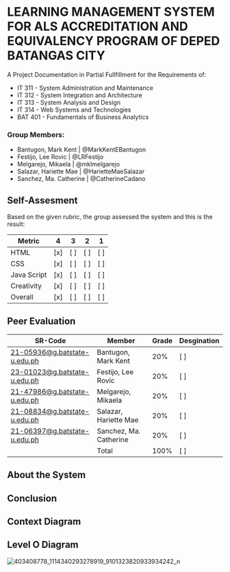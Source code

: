 # LEARNING MANAGEMENT SYSTEM FOR ALS ACCREDITATION AND EQUIVALENCY PROGRAM OF DEPED BATANGAS CITY
A Project Documentation in Partial Fullfillment for the Requirements of:
* IT 311 - System Administration and Maintenance
* IT 312 - System Integration and Architecture
* IT 313 - System Analysis and Design
* IT 314 - Web Systems and Technologies
* BAT 401 - Fundamentals of Business Analytics

### Group Members:
* Bantugon, Mark Kent | @MarkKentEBantugon
* Festijo, Lee Rovic | @LRFestijo
* Melgarejo, Mikaela | @mklmelgarejo
* Salazar, Hariette Mae | @HarietteMaeSalazar
* Sanchez, Ma. Catherine | @CatherineCadano

## Self-Assesment
Based on the given rubric, the group assessed the system and this is the result:

|    Metric   |  4  |  3  |  2  |  1  |
| ----------- | --- | --- | --- | --- |
| HTML        | [x] | [ ] | [ ] | [ ] |
| CSS         | [x] | [ ] | [ ] | [ ] |
| Java Script | [x] | [ ] | [ ] | [ ] |
| Creativity  | [x] | [ ] | [ ] | [ ] |
| Overall     | [x] | [ ] | [ ] | [ ] |

## Peer Evaluation

| SR-Code                      |         Member         |  Grade  |  Desgination  |
| ---------------------------- | ---------------------- | ------- | --------------- |
| 21-05936@g.batstate-u.edu.ph | Bantugon, Mark Kent    |   20%   | [ ] |
| 23-01023@g.batstate-u.edu.ph | Festijo, Lee Rovic     |   20%   | [ ] |
| 21-47986@g.batstate-u.edu.ph | Melgarejo, Mikaela     |   20%   | [ ] |
| 21-08834@g.batstate-u.edu.ph | Salazar, Hariette Mae  |   20%   | [ ] |
| 21-06397@g.batstate-u.edu.ph | Sanchez, Ma. Catherine |   20%   | [ ] |
|                              | Total                  |   100%  | [ ] |

## About the System


## Conclusion

## Context Diagram

## Level O Diagram
![403408778_1114340293278919_9101323820933934242_n](https://github.com/LeeRovicFestijo/Final-Project/assets/117901938/41468ed8-4a64-4d3d-bad3-338a75b750c6)
